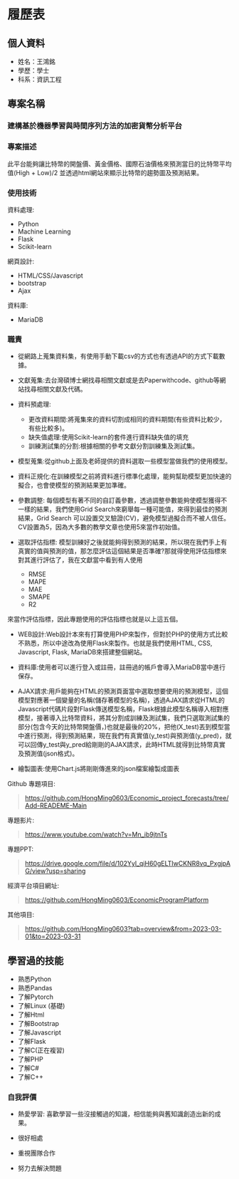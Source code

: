 

# 履歷表

## 個人資料

- 姓名：王鴻銘
- 學歷：學士
- 科系：資訊工程

## 專案名稱
### 建構基於機器學習與時間序列方法的加密貨幣分析平台
### 專案描述
此平台能夠讓比特幣的開盤價、黃金價格、國際石油價格來預測當日的比特幣平均值(High + Low)/2 並透過html網站來顯示比特幣的趨勢圖及預測結果。
### 使用技術
資料處理:
- Python
-  Machine Learning
-  Flask
-  Scikit-learn
  
網頁設計:
- HTML/CSS/Javascript
- bootstrap
- Ajax
  
資料庫:
- MariaDB

### 職責
- 從網路上蒐集資料集，有使用手動下載csv的方式也有透過API的方式下載數據。
- 文獻蒐集:去台灣碩博士網找尋相關文獻或是去Paperwithcode、github等網站找尋相關文獻及代碼。
- 資料預處理:
  - 更改資料期間:將蒐集來的資料切割成相同的資料期間(有些資料比較少，有些比較多)。
  - 缺失值處理:使用Scikit-learn的套件進行資料缺失值的填充
  - 訓練測試集的分割:根據相關的參考文獻分割訓練集及測試集。

- 模型蒐集:從github上面及老師提供的資料選取一些模型當做我們的使用模型。
- 資料正規化:在訓練模型之前將資料進行標準化處理，能夠幫助模型更加快速的擬合，也會使模型的預測結果更加準確。
- 參數調整: 每個模型有著不同的自訂義參數，透過調整參數能夠使模型獲得不一樣的結果，我們使用Grid Search來窮舉每一種可能值，來得到最佳的預測結果，Grid Search 可以設置交叉驗證(CV)，避免模型過擬合而不被人信任。CV設置為5，因為大多數的教學文章也使用5來當作初始值。
- 選取評估指標: 模型訓練好之後就能夠得到預測的結果，所以現在我們手上有真實的值與預測的值，那怎麼評估這個結果是否準確?那就得使用評估指標來對其進行評估了，我在文獻當中看到有人使用
  - RMSE
  - MAPE
  - MAE
  - SMAPE
  - R2
  
來當作評估指標，因此專題使用的評估指標也就是以上這五個。

- WEB設計:Web設計本來有打算使用PHP來製作，但對於PHP的使用方式比較不熟悉，所以中途改為使用Flask來製作。也就是我們使用HTML, CSS, Javascript, Flask, MariaDB來搭建整個網站。

- 資料庫:使用者可以進行登入或註冊，註冊過的帳戶會導入MariaDB當中進行保存。
  
- AJAX請求:用戶能夠在HTML的預測頁面當中選取想要使用的預測模型，這個模型對應著一個變量的名稱(儲存著模型的名稱)，透過AJAX請求從HTML的Javascript代碼片段對Flask傳送模型名稱，Flask根據此模型名稱導入相對應模型，接著導入比特幣資料，將其分割成訓練及測試集，我們只選取測試集的部分(包含今天的比特幣開盤價，)也就是最後的20%，把他(X_test)丟到模型當中進行預測，得到預測結果，現在我們有真實值(y_test)與預測值(y_pred)，就可以回傳y_test與y_pred給剛剛的AJAX請求，此時HTML就得到比特幣真實及預測值(json格式)。
- 繪製圖表:使用Chart.js將剛剛傳進來的json檔案繪製成圖表

Github 專題項目:
> https://github.com/HongMing0603/Economic_project_forecasts/tree/Add-READEME-Main

專題影片:
> https://www.youtube.com/watch?v=Mn_ib9jtnTs

專題PPT:
> https://drive.google.com/file/d/102Yyl_qiH60gELTIwCKNR8vq_PxgjpAG/view?usp=sharing

經濟平台項目網址:
> https://github.com/HongMing0603/EconomicProgramPlatform

其他項目:
> https://github.com/HongMing0603?tab=overview&from=2023-03-01&to=2023-03-31

## 學習過的技能

- 熟悉Python
- 熟悉Pandas
- 了解Pytorch
- 了解Linux (基礎)
- 了解Html
- 了解Bootstrap
- 了解Javascript
- 了解Flask
- 了解C(正在複習) 
- 了解PHP
- 了解C#
- 了解C++

### 自我評價
- 熱愛學習: 喜歡學習一些沒接觸過的知識，相信能夠與舊知識創造出新的成果。

- 很好相處
- 重視團隊合作
- 努力去解決問題











